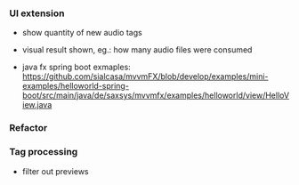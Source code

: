 ### UI extension
- show quantity of new audio tags
- visual result shown, eg.: how many audio files were consumed

- java fx spring boot exmaples: https://github.com/sialcasa/mvvmFX/blob/develop/examples/mini-examples/helloworld-spring-boot/src/main/java/de/saxsys/mvvmfx/examples/helloworld/view/HelloView.java

### Refactor

### Tag processing
- filter out previews